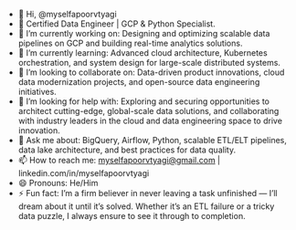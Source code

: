 - 👋 Hi, @myselfapoorvtyagi
- 👀 Certified Data Engineer | GCP & Python Specialist.
- 🔭 I’m currently working on: Designing and optimizing scalable data pipelines on GCP and building real-time analytics solutions.
- 🌱 I’m currently learning: Advanced cloud architecture, Kubernetes orchestration, and system design for large-scale distributed systems.
- 👯 I’m looking to collaborate on: Data-driven product innovations, cloud data modernization projects, and open-source data engineering initiatives.
- 🤔 I’m looking for help with: Exploring and securing opportunities to architect cutting-edge, global-scale data solutions, and collaborating with industry leaders in the cloud and data engineering space to drive innovation.
- 💬 Ask me about: BigQuery, Airflow, Python, scalable ETL/ELT pipelines, data lake architecture, and best practices for data quality.
- 📫 How to reach me: myselfapoorvtyagi@gmail.com | linkedin.com/in/myselfapoorvtyagi
- 😄 Pronouns: He/Him
- ⚡ Fun fact: I’m a firm believer in never leaving a task unfinished — I’ll dream about it until it’s solved. Whether it’s an ETL failure or a tricky data puzzle, I always ensure to see it through to completion.


